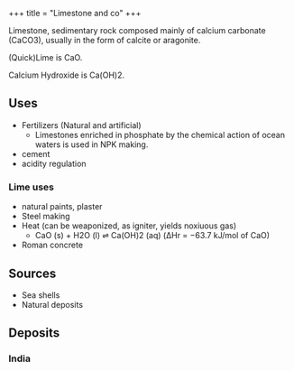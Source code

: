 +++
title = "Limestone and co"
+++

Limestone, sedimentary rock composed mainly of calcium carbonate (CaCO3), usually in the form of calcite or aragonite. 

(Quick)Lime is CaO.

Calcium Hydroxide is Ca(OH)2. 

## Uses
- Fertilizers (Natural and artificial)
  - Limestones enriched in phosphate by the chemical action of ocean waters is used in NPK making.
- cement
- acidity regulation

### Lime uses
- natural paints, plaster
- Steel making
- Heat (can be weaponized, as igniter, yields noxiuous gas)
  - CaO (s) + H2O (l) ⇌ Ca(OH)2 (aq) (ΔHr = −63.7 kJ/mol of CaO)
- Roman concrete

## Sources
- Sea shells
- Natural deposits

## Deposits
### India
